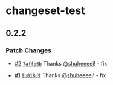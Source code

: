 # changeset-test

## 0.2.2

### Patch Changes

- [#2](https://github.com/shuheeeei/changeset-test/pull/2) [`7affb6b`](https://github.com/shuheeeei/changeset-test/commit/7affb6b8cbe8ec6be7c9b272d085e929e3ae4b03) Thanks [@shuheeeei](https://github.com/shuheeeei)! - fix

- [#1](https://github.com/shuheeeei/changeset-test/pull/1) [`9b018d9`](https://github.com/shuheeeei/changeset-test/commit/9b018d9d330b32f2e9cace45c38254a088b0fca4) Thanks [@shuheeeei](https://github.com/shuheeeei)! - fix
